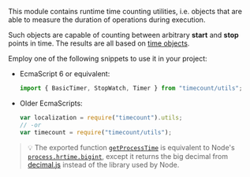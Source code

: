 This module contains runtime time counting utilities, i.e. objects that are able to measure the duration of operations during execution.

Such objects are capable of counting between arbitrary **start** and **stop** points in time. The results are all based on [time objects](../classes/_index.time.html).

Employ one of the following snippets to use it in your project:

- EcmaScript 6 or equivalent:
    ```javascript
    import { BasicTimer, StopWatch, Timer } from "timecount/utils";
    ```
- Older EcmaScripts:
    ```javascript
    var localization = require("timecount").utils;
    // -or
    var timecount = require("timecount/utils");
    ```

> 💡 The exported function [`getProcessTime`](#getprocesstime) is equivalent to Node's [`process.hrtime.bigint`](https://nodejs.org/api/process.html#process_process_hrtime_bigint), except it returns the big decimal from [decimal.js](https://mikemcl.github.io/decimal.js) instead of the library used by Node.

